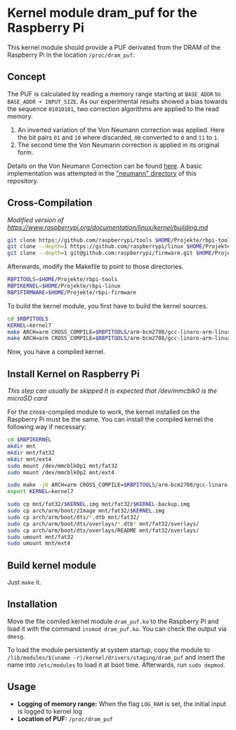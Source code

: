 # Kernel module dram_puf for the Raspberry Pi
This kernel module should provide a PUF derivated from the DRAM of the
Raspberry Pi in the location `/proc/dram_puf`.

## Concept
The PUF is calculated by reading a memory range starting at `BASE_ADDR` to
`BASE_ADDR + INPUT_SIZE`.  As our experimental results showed a bias towards
the sequence `01010101`, two correction algorithms are applied to the read
memory.

1. An inverted variation of the Von Neumann correction was applied. Here the
   bit pairs `01` and `10` where discarded, `00` converted to `0` and `11` to
   `1`.
2. The second time the Von Neumann correction is applied in its original form.

Details on the Von Neumann Correction can be found
[here](https://link.springer.com/content/pdf/10.1007%2F978-3-642-21040-2_12.pdf).
A basic implementation was attempted in the ["neumann" directory](../neumann)
of this repository.

## Cross-Compilation
*Modified version of https://www.raspberrypi.org/documentation/linux/kernel/building.md*

```bash
git clone https://github.com/raspberrypi/tools $HOME/Projekte/rbpi-tools
git clone --depth=1 https://github.com/raspberrypi/linux $HOME/Projekte/rbpi-linux
git clone --depth=1 git@github.com:raspberrypi/firmware.git $HOME/Projekte/rbpi-firmware
```

Afterwards, modify the Makefile to point to those directories.

```bash
RBPITOOLS=$HOME/Projekte/rbpi-tools
RBPIKERNEL=$HOME/Projekte/rbpi-linux
RBPIFIRMWARE=$HOME/Projekte/rbpi-firmware
```

To build the kernel module, you first have to build the kernel sources.

```bash
cd $RBPITOOLS
KERNEL=kernel7
make ARCH=arm CROSS_COMPILE=$RBPITOOLS/arm-bcm2708/gcc-linaro-arm-linux-gnueabihf-raspbian/bin/arm-linux-gnueabihf- bcm2709_defconfig
make ARCH=arm CROSS_COMPILE=$RBPITOOLS/arm-bcm2708/gcc-linaro-arm-linux-gnueabihf-raspbian/bin/arm-linux-gnueabihf- zImage modules dtbs
```

Now, you have a compiled kernel.

## Install Kernel on Raspberry Pi
*This step can usually be skipped*
*It is expected that /dev/mmcblk0 is the microSD card*

For the cross-compiled module to work, the kernel installed on the Raspberry Pi
must be the same. You can install the compiled kernel the following way if
necessary:

```bash
cd $RBPIKERNEL
mkdir mnt
mkdir mnt/fat32
mkdir mnt/ext4
sudo mount /dev/mmcblk0p1 mnt/fat32
sudo mount /dev/mmcblk0p2 mnt/ext4

sudo make -j6 ARCH=arm CROSS_COMPILE=$RBPITOOLS/arm-bcm2708/gcc-linaro-arm-linux-gnueabihf-raspbian/bin/arm-linux-gnueabihf- INSTALL_MOD_PATH=mnt/ext4 modules_install
export KERNEL=kernel7

sudo cp mnt/fat32/$KERNEL.img mnt/fat32/$KERNEL-backup.img
sudo cp arch/arm/boot/zImage mnt/fat32/$KERNEL.img
sudo cp arch/arm/boot/dts/*.dtb mnt/fat32/
sudo cp arch/arm/boot/dts/overlays/*.dtb* mnt/fat32/overlays/
sudo cp arch/arm/boot/dts/overlays/README mnt/fat32/overlays/
sudo umount mnt/fat32
sudo umount mnt/ext4
```

## Build kernel module
Just `make` it.

## Installation
Move the file comiled kernel module `dram_puf.ko` to the Raspberry Pi and load
it with the command `insmod dram_puf.ko`. You can check the output via `dmesg`.

To load the module persistently at system startup, copy the module to
`/lib/modules/$(uname -r)/kernel/drivers/staging/dram_puf` and insert the name
into `/etc/modules` to load it at boot time. Afterwards, run `sudo depmod`.

## Usage
* **Logging of memory range:** When the flag `LOG_RAM` is set, the initial
  input is logged to kernel log
* **Location of PUF:** `/proc/dram_puf`
